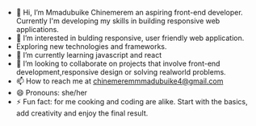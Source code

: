 - 👋 Hi, I’m Mmadubuike Chinemerem an aspiring front-end developer. Currently I'm developing my skills in building responsive web applications.
- 👀 I’m interested in bulding responsive, user friendly web application.
- Exploring new technologies and frameworks.
- 🌱 I’m currently learning javascript and react
- 💞️ I’m looking to collaborate on projects that involve front-end development,responsive design or solving realworld problems.
- 📫 How to reach me at chinemeremmmadubuike4@gmail.com
- 😄 Pronouns: she/her
- ⚡ Fun fact: for me cooking and coding are alike. Start with the basics, add creativity and enjoy the final result.

<!---
Nemerem05/Nemerem05 is a ✨ special ✨ repository because its `README.md` (this file) appears on your GitHub profile.
You can click the Preview link to take a look at your changes.
--->
